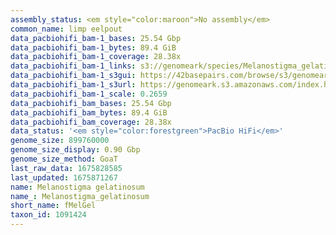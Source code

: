 ```yaml
---
assembly_status: <em style="color:maroon">No assembly</em>
common_name: limp eelpout
data_pacbiohifi_bam-1_bases: 25.54 Gbp
data_pacbiohifi_bam-1_bytes: 89.4 GiB
data_pacbiohifi_bam-1_coverage: 28.38x
data_pacbiohifi_bam-1_links: s3://genomeark/species/Melanostigma_gelatinosum/fMelGel1/genomic_data/pacbio_hifi/<br>
data_pacbiohifi_bam-1_s3gui: https://42basepairs.com/browse/s3/genomeark/species/Melanostigma_gelatinosum/fMelGel1/genomic_data/pacbio_hifi/
data_pacbiohifi_bam-1_s3url: https://genomeark.s3.amazonaws.com/index.html?prefix=species/Melanostigma_gelatinosum/fMelGel1/genomic_data/pacbio_hifi/
data_pacbiohifi_bam-1_scale: 0.2659
data_pacbiohifi_bam_bases: 25.54 Gbp
data_pacbiohifi_bam_bytes: 89.4 GiB
data_pacbiohifi_bam_coverage: 28.38x
data_status: '<em style="color:forestgreen">PacBio HiFi</em>'
genome_size: 899760000
genome_size_display: 0.90 Gbp
genome_size_method: GoaT
last_raw_data: 1675828585
last_updated: 1675871267
name: Melanostigma gelatinosum
name_: Melanostigma_gelatinosum
short_name: fMelGel
taxon_id: 1091424
---
```

